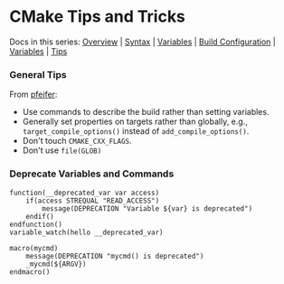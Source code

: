 CMake Tips and Tricks
=====================

Docs in this series: [Overview](README.md)
| [Syntax](syntax.md)
| [Variables](variables.md)
| [Build Configuration](config.md)
| [Variables](variables.md)
| [Tips](tips.md)

### General Tips

From [pfeifer]:

- Use commands to describe the build rather than setting variables.
- Generally set properties on targets rather than globally, e.g.,
  `target_compile_options()` instead of `add_compile_options()`.
- Don't touch `CMAKE_CXX_FLAGS`.
- Don't use `file(GLOB)`


### Deprecate Variables and Commands

    function(__deprecated_var var access)
        if(access STREQUAL "READ_ACCESS")
            message(DEPRECATION "Variable ${var} is deprecated")
        endif()
    endfunction()
    variable_watch(hello __deprecated_var)

    macro(mycmd)
        message(DEPRECATION "mycmd() is deprecated")
        _mycmd(${ARGV})
    endmacro()



<!-------------------------------------------------------------------->
[pfeifer]: https://github.com/boostcon/cppnow_presentations_2017/blob/master/05-19-2017_friday/effective_cmake__daniel_pfeifer__cppnow_05-19-2017.pdf
